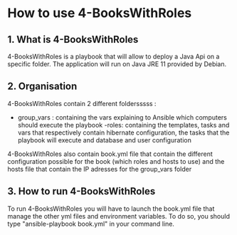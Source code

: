 # How to use 4-BooksWithRoles

## 1. What is 4-BooksWithRoles
4-BooksWithRoles is a playbook that will allow to deploy a Java Api on a specific folder.
The application will run on Java JRE 11 provided by Debian.

## 2. Organisation
4-BooksWithRoles contain 2 different foldersssss :
- group_vars : containing the vars explaining to Ansible which computers should execute the playbook
-roles: containing the templates, tasks and vars that respectively contain hibernate configuration, the tasks
 that the playbook will execute and database and user configuration

4-BooksWithRoles also contain book.yml file that contain the different configuration possible for the book 
(which roles and hosts to use) and the hosts file that contain the IP adresses for the group_vars folder

## 3. How to run 4-BooksWithRoles
To run 4-BooksWithRoles you will have to launch the book.yml file that manage the other yml files and environment variables.
To do so, you should type "ansible-playbook book.yml" in your command line.
